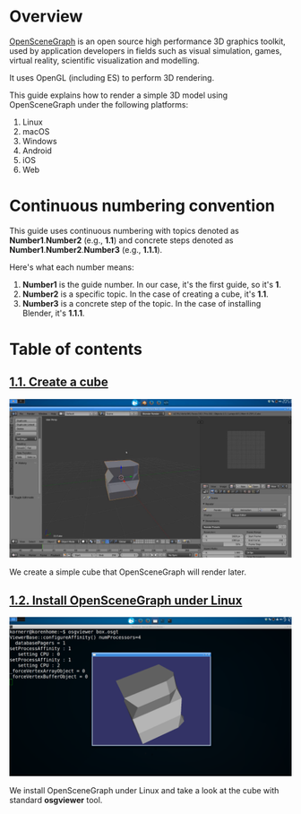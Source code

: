 Overview
========

[OpenSceneGraph](http://openscenegraph.org) is an open source high performance
3D graphics toolkit, used by application developers in fields such as visual
simulation, games, virtual reality, scientific visualization and modelling.

It uses OpenGL (including ES) to perform 3D rendering.

This guide explains how to render a simple 3D model using OpenSceneGraph
under the following platforms:

1. Linux
1. macOS
1. Windows
1. Android
1. iOS
1. Web

Continuous numbering convention
===============================

This guide uses continuous numbering with topics denoted as
**Number1**.**Number2** (e.g., **1.1**) and concrete steps denoted as
**Number1**.**Number2**.**Number3** (e.g., **1.1.1**).

Here's what each number means:

1. **Number1** is the guide number. In our case, it's the first guide, so it's **1**.
1. **Number2** is a specific topic. In the case of creating a cube, it's **1.1**.
1. **Number3** is a concrete step of the topic. In the case of installing Blender, it's **1.1.1**.

Table of contents
=================

[1.1. Create a cube](1.1.CreateCube)
------------------------------------

  ![Screenshot](readme/1.1.cube.png)

  We create a simple cube that OpenSceneGraph will render later.

[1.2. Install OpenSceneGraph under Linux](1.2.InstallUnderLinux)
---------------------------------------

  ![Screenshot](readme/1.2.install_under_linux.png)

  We install OpenSceneGraph under Linux and take a look at the cube
  with standard **osgviewer** tool.
